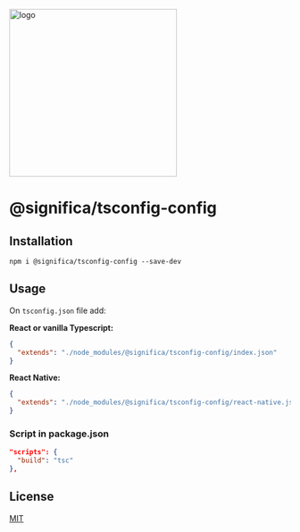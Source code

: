 <a href="https://significa.co"><img src="https://user-images.githubusercontent.com/4838076/70076649-20d29b00-15f7-11ea-9379-e2fa1889a525.png" alt="logo" width="300px"></a>

# @significa/tsconfig-config

## Installation

`npm i @significa/tsconfig-config --save-dev`

## Usage

On `tsconfig.json` file add:

**React or vanilla Typescript:**

```json
{
  "extends": "./node_modules/@significa/tsconfig-config/index.json"
}
```

**React Native:**

```json
{
  "extends": "./node_modules/@significa/tsconfig-config/react-native.json"
}
```

### Script in package.json

```json
"scripts": {
  "build": "tsc"
},
```

## License

[MIT](https://github.com/Significa/significa-style/blob/master/LICENSE)

